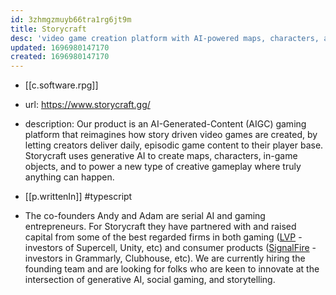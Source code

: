 ```yaml
---
id: 3zhmgzmuyb66tra1rg6jt9m
title: Storycraft
desc: 'video game creation platform with AI-powered maps, characters, and gameplay'
updated: 1696980147170
created: 1696980147170
---
```


- [[c.software.rpg]]
- url: https://www.storycraft.gg/
- description: Our product is an AI-Generated-Content (AIGC) gaming platform that reimagines how story driven video games are created, by letting creators deliver daily, episodic game content to their player base. Storycraft uses generative AI to create maps, characters, in-game objects, and to power a new type of creative gameplay where truly anything can happen.
- [[p.writtenIn]] #typescript

- The co-founders Andy and Adam are serial AI and gaming entrepreneurs. For Storycraft they have partnered with and raised capital from some of the best regarded firms in both gaming ([LVP](https://www.google.com/url?q=https://londonvp.com/&sa=D&source=editors&ust=1682025499373691&usg=AOvVaw0jN7nle42ygQcASTea5zBg) - investors of Supercell, Unity, etc) and consumer products ([SignalFire](https://www.google.com/url?q=https://signalfire.com/&sa=D&source=editors&ust=1682025499374013&usg=AOvVaw1TAAs-Pz5OaGoB6lI3BJi5) - investors in Grammarly, Clubhouse, etc). We are currently hiring the founding team and are looking for folks who are keen to innovate at the intersection of generative AI, social gaming, and storytelling.